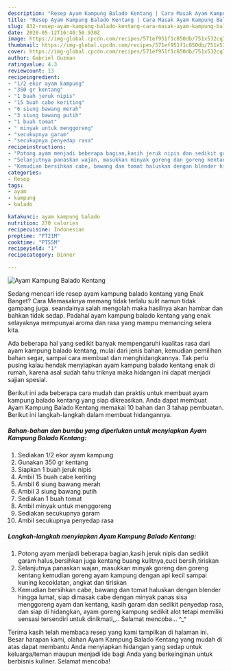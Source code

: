 ```yaml
---
description: "Resep Ayam Kampung Balado Kentang | Cara Masak Ayam Kampung Balado Kentang Yang Mudah Dan Praktis"
title: "Resep Ayam Kampung Balado Kentang | Cara Masak Ayam Kampung Balado Kentang Yang Mudah Dan Praktis"
slug: 832-resep-ayam-kampung-balado-kentang-cara-masak-ayam-kampung-balado-kentang-yang-mudah-dan-praktis
date: 2020-05-12T16:40:50.930Z
image: https://img-global.cpcdn.com/recipes/571ef951f1c850db/751x532cq70/ayam-kampung-balado-kentang-foto-resep-utama.jpg
thumbnail: https://img-global.cpcdn.com/recipes/571ef951f1c850db/751x532cq70/ayam-kampung-balado-kentang-foto-resep-utama.jpg
cover: https://img-global.cpcdn.com/recipes/571ef951f1c850db/751x532cq70/ayam-kampung-balado-kentang-foto-resep-utama.jpg
author: Gabriel Guzman
ratingvalue: 4.3
reviewcount: 13
recipeingredient:
- "1/2 ekor ayam kampung"
- "350 gr kentang"
- "1 buah jeruk nipis"
- "15 buah cabe keriting"
- "6 siung bawang merah"
- "3 siung bawang putih"
- "1 buah tomat"
- " minyak untuk menggoreng"
- "secukupnya garam"
- "secukupnya penyedap rasa"
recipeinstructions:
- "Potong ayam menjadi beberapa bagian,kasih jeruk nipis dan sedikit garam halus,bersihkan juga kentang buang kulitnya,cuci bersih,tiriskan"
- "Selanjutnya panaskan wajan, masukkan minyak goreng dan goreng kentang kemudian goreng ayam kampung dengan api kecil sampai kuning kecoklatan, angkat dan tiriskan"
- "Kemudian bersihkan cabe, bawang dan tomat haluskan dengan blender hingga lumat, siap dimasak cabe dengan minyak panas sisa menggoreng ayam dan kentang, kasih garam dan sedikit penyedap rasa, dan siap di hidangkan, ayam goreng kampung sedikit alot tetapi memiliki sensasi tersendiri untuk dinikmati,,.. Selamat mencoba... ^_^"
categories:
- Resep
tags:
- ayam
- kampung
- balado

katakunci: ayam kampung balado 
nutrition: 270 calories
recipecuisine: Indonesian
preptime: "PT21M"
cooktime: "PT55M"
recipeyield: "1"
recipecategory: Dinner

---
```



![Ayam Kampung Balado Kentang](https://img-global.cpcdn.com/recipes/571ef951f1c850db/751x532cq70/ayam-kampung-balado-kentang-foto-resep-utama.jpg)

Sedang mencari ide resep ayam kampung balado kentang yang Enak Banget? Cara Memasaknya memang tidak terlalu sulit namun tidak gampang juga. seandainya salah mengolah maka hasilnya akan hambar dan bahkan tidak sedap. Padahal ayam kampung balado kentang yang enak selayaknya mempunyai aroma dan rasa yang mampu memancing selera kita.

Ada beberapa hal yang sedikit banyak mempengaruhi kualitas rasa dari ayam kampung balado kentang, mulai dari jenis bahan, kemudian pemilihan bahan segar, sampai cara membuat dan menghidangkannya. Tak perlu pusing kalau hendak menyiapkan ayam kampung balado kentang enak di rumah, karena asal sudah tahu triknya maka hidangan ini dapat menjadi sajian spesial.




Berikut ini ada beberapa cara mudah dan praktis untuk membuat ayam kampung balado kentang yang siap dikreasikan. Anda dapat membuat Ayam Kampung Balado Kentang memakai 10 bahan dan 3 tahap pembuatan. Berikut ini langkah-langkah dalam membuat hidangannya.

<!--inarticleads1-->

##### Bahan-bahan dan bumbu yang diperlukan untuk menyiapkan Ayam Kampung Balado Kentang:

1. Sediakan 1/2 ekor ayam kampung
1. Gunakan 350 gr kentang
1. Siapkan 1 buah jeruk nipis
1. Ambil 15 buah cabe keriting
1. Ambil 6 siung bawang merah
1. Ambil 3 siung bawang putih
1. Sediakan 1 buah tomat
1. Ambil  minyak untuk menggoreng
1. Sediakan secukupnya garam
1. Ambil secukupnya penyedap rasa




<!--inarticleads2-->

##### Langkah-langkah menyiapkan Ayam Kampung Balado Kentang:

1. Potong ayam menjadi beberapa bagian,kasih jeruk nipis dan sedikit garam halus,bersihkan juga kentang buang kulitnya,cuci bersih,tiriskan
1. Selanjutnya panaskan wajan, masukkan minyak goreng dan goreng kentang kemudian goreng ayam kampung dengan api kecil sampai kuning kecoklatan, angkat dan tiriskan
1. Kemudian bersihkan cabe, bawang dan tomat haluskan dengan blender hingga lumat, siap dimasak cabe dengan minyak panas sisa menggoreng ayam dan kentang, kasih garam dan sedikit penyedap rasa, dan siap di hidangkan, ayam goreng kampung sedikit alot tetapi memiliki sensasi tersendiri untuk dinikmati,,.. Selamat mencoba... ^_^




Terima kasih telah membaca resep yang kami tampilkan di halaman ini. Besar harapan kami, olahan Ayam Kampung Balado Kentang yang mudah di atas dapat membantu Anda menyiapkan hidangan yang sedap untuk keluarga/teman maupun menjadi ide bagi Anda yang berkeinginan untuk berbisnis kuliner. Selamat mencoba!

